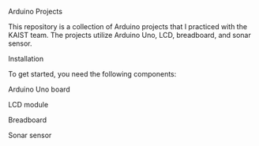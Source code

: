 Arduino Projects


This repository is a collection of Arduino projects that I practiced with the KAIST team. The projects utilize Arduino Uno, LCD, breadboard, and sonar sensor.

Installation


To get started, you need the following components:

Arduino Uno board

LCD module

Breadboard

Sonar sensor
